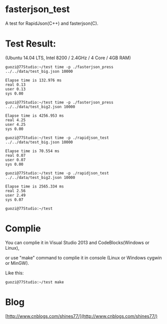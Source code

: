 
fasterjson_test
===============

A test for RapidJson(C++) and fasterjson(C).

Test Result:
=============

(Ubuntu 14.04 LTS, Intel 8200 / 2.4GHz / 4 Core / 4GB RAM)

    guozi@77Studio:~/test time -p ./fasterjson_press ../../data/test_big.json 10000

    Elapse time is 132.976 ms
    real 0.13
    user 0.13
    sys 0.00
    
    guozi@77Studio:~/test time -p ./fasterjson_press ../../data/test_big2.json 10000

    Elapse time is 4256.953 ms
    real 4.25
    user 4.25
    sys 0.00
    
    guozi@77Studio:~/test time -p ./rapidjson_test ../../data/test_big.json 10000

    Elapse time is 70.554 ms
    real 0.07
    user 0.07
    sys 0.00
    
    guozi@77Studio:~/test time -p ./rapidjson_test ../../data/test_big2.json 10000

    Elapse time is 2565.334 ms
    real 2.56
    user 2.49
    sys 0.07

    guozi@77Studio:~/test 

Complie
========

You can complie it in Visual Studio 2013 and CodeBlocks(Windows or Linux),

or use "make" command to complie it in console (Linux or Windows cygwin or MinGW).

Like this:

    guozi@77Studio:~/test make

Blog
=====

[http://www.cnblogs.com/shines77/](http://www.cnblogs.com/shines77/)
